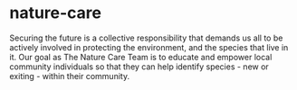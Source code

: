 # nature-care

Securing the future is a collective responsibility that demands us all to be actively involved in protecting the environment, and the species that live in it. Our goal as The Nature Care Team is to educate and empower local community individuals so that they can help identify species - new or exiting - within their community. 
